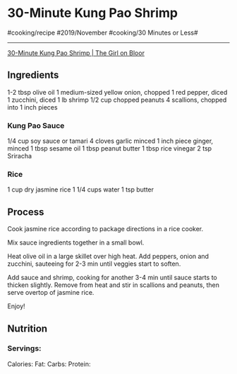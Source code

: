 # 30-Minute Kung Pao Shrimp
#cooking/recipe #2019/November #cooking/30 Minutes or Less#
- - - -
[30-Minute Kung Pao Shrimp | The Girl on Bloor](https://thegirlonbloor.com/30-minute-kung-pao-shrimp/)

## Ingredients
1-2 tbsp olive oil
1 medium-sized yellow onion, chopped
1 red pepper, diced
1 zucchini, diced
1 lb shrimp
1/2 cup chopped peanuts
4 scallions, chopped into 1 inch pieces

### Kung Pao Sauce
1/4 cup soy sauce or tamari
4 cloves garlic minced
1 inch piece ginger, minced
1 tbsp sesame oil
1 tbsp peanut butter
1 tbsp rice vinegar
2 tsp Sriracha

### Rice
1 cup dry jasmine rice
1 1/4 cups water
1 tsp butter

## Process
Cook jasmine rice according to package directions in a rice cooker.

Mix sauce ingredients together in a small bowl.

Heat olive oil in a large skillet over high heat. Add peppers, onion and zucchini, sauteeing for 2-3 min until veggies start to soften.

Add sauce and shrimp, cooking for another 3-4 min until sauce starts to thicken slightly. Remove from heat and stir in scallions and peanuts, then serve overtop of jasmine rice. 

Enjoy!
## Nutrition
### Servings:
Calories: 
Fat: 
Carbs: 
Protein: 